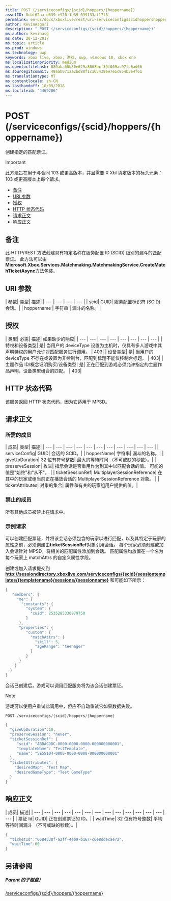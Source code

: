 ```yaml
---
title: POST (/serviceconfigs/{scid}/hoppers/{hoppername})
assetID: 8cbf62aa-d639-e920-1e39-099133af17f8
permalink: en-us/docs/xboxlive/rest/uri-serviceconfigsscidhoppershoppernamepost.html
author: KevinAsgari
description: " POST (/serviceconfigs/{scid}/hoppers/{hoppername})"
ms.author: kevinasg
ms.date: 20-12-2017
ms.topic: article
ms.prod: windows
ms.technology: uwp
keywords: xbox live, xbox, 游戏, uwp, windows 10, xbox one
ms.localizationpriority: medium
ms.openlocfilehash: 089aba60b80e629a8068bcf39f009ac97fc6ad66
ms.sourcegitcommit: 49aab071aa2bd88f1c165438ee7e5c854b3e4f61
ms.translationtype: MT
ms.contentlocale: zh-CN
ms.lasthandoff: 10/09/2018
ms.locfileid: "4469206"
---
```

# <a name="post-serviceconfigsscidhoppershoppername"></a>POST (/serviceconfigs/{scid}/hoppers/{hoppername})

创建指定的匹配票证。

> [!IMPORTANT]
> 此方法旨在用于与合同 103 或更高版本，并且需要 X Xbl 协定版本的标头元素： 103 或更高版本上每个请求。

  * [备注](#ID4ET)
  * [URI 参数](#ID4E5)
  * [授权](#ID4EJB)
  * [HTTP 状态代码](#ID4E3C)
  * [请求正文](#ID4EFD)
  * [响应正文](#ID4E3G)

<a id="ID4ET"></a>


## <a name="remarks"></a>备注

此 HTTP/REST 方法创建具有特定名称在服务配置 ID (SCID) 级别的漏斗的匹配票证。 此方法可以由**Microsoft.Xbox.Services.Matchmaking.MatchmakingService.CreateMatchTicketAsync**方法包装。  
<a id="ID4E5"></a>


## <a name="uri-parameters"></a>URI 参数

| 参数| 类型| 描述|
| --- | --- | --- | --- |
| scid| GUID| 服务配置标识符 (SCID) 会话。|
| hoppername | 字符串 | 漏斗的名称。 |

<a id="ID4EJB"></a>


## <a name="authorization"></a>授权

| 类型| 必需| 描述| 如果缺少的响应|
| --- | --- | --- | --- | --- | --- | --- | --- |
| 特权和设备类型| 是| 当用户的 deviceType 设置为主机时，仅具有多人游戏中其声明特权的用户允许对匹配服务进行调用。 | 403|
| 设备类型| 是| 当用户的 deviceType 不存在或设置为非控制台，匹配到标题不能仅控制台标题。 | 403|
| 主题作品 ID/概念证明购买/设备类型| 是| 正在匹配到游戏必须允许指定的主题作品声明，设备类型组合的匹配。 | 403|

<a id="ID4E3C"></a>


## <a name="http-status-codes"></a>HTTP 状态代码
该服务返回 HTTP 状态代码，因为它适用于 MPSD。  
<a id="ID4EFD"></a>


## <a name="request-body"></a>请求正文

<a id="ID4ELD"></a>


### <a name="required-members"></a>所需的成员

| 成员| 类型| 描述|
| --- | --- | --- | --- | --- | --- | --- | --- | --- | --- | --- |
| serviceConfig| GUID| 会话的 SCID。|
| hopperName| 字符串| 漏斗的名称。|
| giveUpDuration| 32 位有符号整数| 最大的等待时间 （不可或缺的秒数）。|
| preserveSession| 枚举| 指示会话是否重用作为到其中以匹配会话的值。 可能的值是"始终"和"从不"。 |
| ticketSessionRef| MultiplayerSessionReference| 在其中的玩家或组当前正在播放会话的 MultiplayerSessionReference 对象。 |
| ticketAttributes| 对象的集合| 属性和有关的玩家组用户提供的值。|

<a id="ID4EXF"></a>


### <a name="prohibited-members"></a>禁止的成员

所有其他成员被禁止在请求中。

<a id="ID4ECG"></a>


### <a name="sample-request"></a>示例请求

可以创建匹配票证，并将该会话必须包含的玩家以进行匹配，以及其特定于玩家的属性之前，必须创建由**ticketSessionRef**对象引用会话。 每个玩家必须创建或加入会话针对 MPSD，将相关的匹配属性添加到会话。 匹配属性均放置在一个名为每个玩家上 matchAttrs 的自定义属性字段。

创建或加入请求提交到**http://sessiondirectory.xboxlive.com/serviceconfigs/{scid}/sessiontemplates/{templatename}/sessions/{sessionname}** 和可能如下所示：


```cpp
{
   "members": {
     "me": {
       "constants": {
         "system": {
           "xuid": 2535285330879750
         }
      },
      "properties": {
         "custom": {
           "matchAttrs": {
             "skill": 5,
             "ageRange": "teenager"
           }
         }
      }
    }
  }
}

```


会话已创建后，游戏可以调用匹配服务将为该会话创建票证。


> [!NOTE] 
> 游戏可以使用户重试此调用中，但应不自动重试它如果数据失败。  



```cpp
POST /serviceconfigs/{scid}/hoppers/{hoppername}

{
  "giveUpDuration":10,
  "preserveSession": "never",
  "ticketSessionRef": {
     "scid": "ABBACDDC-0000-0000-0000-000000000001",  
     "templateName": "TestTemplate",
     "name": "5E55104-0000-0000-0000-000000000001"
  },
  "ticketAttributes": {
    "desiredMap": "Test Map",
    "desiredGameType": "Test GameType"
  }
}

```


<a id="ID4E3G"></a>


## <a name="response-body"></a>响应正文

| 成员| 描述|
| --- | --- | --- | --- | --- | --- | --- | --- | --- | --- | --- | --- | --- | --- |
| 票证 Id| GUID| 正在创建票证的 ID。|
| waitTime| 32 位有符号整数| 平均等待时间漏斗 （不可或缺的秒数）。|


```cpp
{
  "ticketId":"0584338f-a2ff-4eb9-b167-c0e8ddecae72",
  "waitTime":60
}

```


<a id="ID4EHAAC"></a>


## <a name="see-also"></a>另请参阅

<a id="ID4EJAAC"></a>


##### <a name="parent"></a>Parent 的子磁盘）  

[/serviceconfigs/{scid}/hoppers/{hoppername}](uri-serviceconfigsscidhoppershoppername.md)
